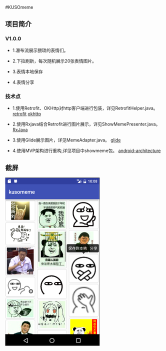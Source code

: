 #KUSOmeme

## 项目简介

### V1.0.0

* 1.瀑布流展示猥琐的表情们。

* 2.下拉刷新，每次随机展示20张表情图片。

* 3.表情本地保存

* 4.表情分享

### 技术点

* 1.使用Retrofit、OKHttp对http客户端进行包装，详见RetrofitHelper.java。
 [retrofit](https://github.com/square/retrofit)
 [okhttp](https://github.com/square/okhttp)

* 2.使用Rxjava结合Retrofit进行图片展示，详见ShowMemePresenter.java。
[RxJava](https://github.com/ReactiveX/RxJava)

* 3.使用Glide展示图片，详见MemeAdapter.java。
 [glide](https://github.com/bumptech/glide)

* 4.使用MVP架构进行重构,详见项目中showmeme包。
 [android-architecture](https://github.com/googlesamples/android-architecture)

## 截屏
<a href="meme/screenshot.jpg"><img src="meme/screenshot.jpg" width="60%"/></a>